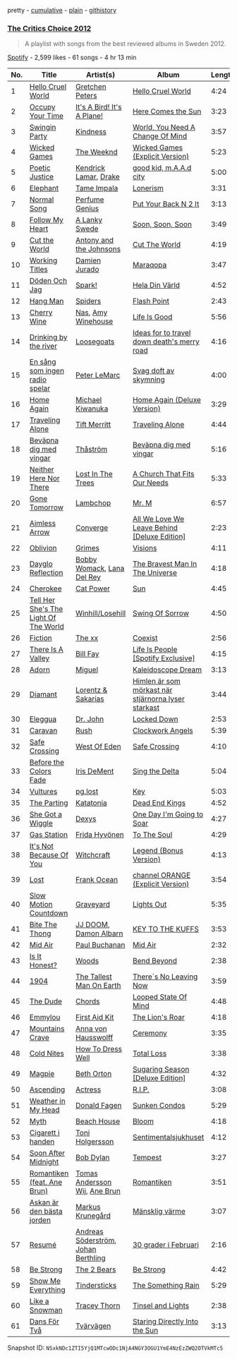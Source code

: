 pretty - [cumulative](/playlists/cumulative/24HEIuw8etbkitpDCxZ1dQ.md) - [plain](/playlists/plain/24HEIuw8etbkitpDCxZ1dQ) - [githistory](https://github.githistory.xyz/mackorone/spotify-playlist-archive/blob/main/playlists/plain/24HEIuw8etbkitpDCxZ1dQ)

### [The Critics Choice 2012](https://open.spotify.com/playlist/24HEIuw8etbkitpDCxZ1dQ)

> A playlist with songs from the best reviewed albums in Sweden 2012.

[Spotify](https://open.spotify.com/user/spotify) - 2,599 likes - 61 songs - 4 hr 13 min

| No. | Title | Artist(s) | Album | Length |
|---|---|---|---|---|
| 1 | [Hello Cruel World](https://open.spotify.com/track/1mkRjAvW1TAnw5f2o64Tm0) | [Gretchen Peters](https://open.spotify.com/artist/1DSLJBOwoz0HhiFMIKhZxe) | [Hello Cruel World](https://open.spotify.com/album/6Gq3cIQAnmGu4kJJg27SeH) | 4:24 |
| 2 | [Occupy Your Time](https://open.spotify.com/track/5R39641vghkRv13mzmNEXI) | [It's A Bird! It's A Plane!](https://open.spotify.com/artist/5L6D3gFiLc3z1tGanzDPAY) | [Here Comes the Sun](https://open.spotify.com/album/4L0nWZMrxEkwczDXeOsDlP) | 3:23 |
| 3 | [Swingin Party](https://open.spotify.com/track/7pRZdXU6gZeWMc8DiTitGQ) | [Kindness](https://open.spotify.com/artist/6SYIsHAQ1sPokVxmzpaDBU) | [World, You Need A Change Of Mind](https://open.spotify.com/album/2WAhVI2VJ8BXQSJhEow1BZ) | 3:57 |
| 4 | [Wicked Games](https://open.spotify.com/track/4e5xd2WoE8liuH4z13E2I9) | [The Weeknd](https://open.spotify.com/artist/1Xyo4u8uXC1ZmMpatF05PJ) | [Wicked Games \(Explicit Version\)](https://open.spotify.com/album/5SVFZWmVRgYLx6BGQU12JN) | 5:23 |
| 5 | [Poetic Justice](https://open.spotify.com/track/2AbEkP9A6XQ7iZv6zuM2EM) | [Kendrick Lamar](https://open.spotify.com/artist/2YZyLoL8N0Wb9xBt1NhZWg), [Drake](https://open.spotify.com/artist/3TVXtAsR1Inumwj472S9r4) | [good kid, m.A.A.d city](https://open.spotify.com/album/1V8ZRzcW8bTYYCGFWyznBG) | 5:00 |
| 6 | [Elephant](https://open.spotify.com/track/5F3n5PQX3Is5xhFh1UM1BQ) | [Tame Impala](https://open.spotify.com/artist/5INjqkS1o8h1imAzPqGZBb) | [Lonerism](https://open.spotify.com/album/3FExLF5Qj6Y4nzsno0OuCx) | 3:31 |
| 7 | [Normal Song](https://open.spotify.com/track/7eqvBMxS4zAunq8DlI4Jij) | [Perfume Genius](https://open.spotify.com/artist/2ueoLVCXQ948OfhVvAy3Nn) | [Put Your Back N 2 It](https://open.spotify.com/album/5hjlzVCJCePW4DmMJVryla) | 3:13 |
| 8 | [Follow My Heart](https://open.spotify.com/track/1M2jjjX8gHmvD3ttOPQeW5) | [A Lanky Swede](https://open.spotify.com/artist/15bt3DdBOpCT1X9W3iVzil) | [Soon, Soon, Soon](https://open.spotify.com/album/1xUeTBIK3vK1D46BHV85Hf) | 3:49 |
| 9 | [Cut the World](https://open.spotify.com/track/0sAxRCxPdzepNVOe2JDGyS) | [Antony and the Johnsons](https://open.spotify.com/artist/4fxp616ALtFWnXfwxnjLzW) | [Cut The World](https://open.spotify.com/album/1GJklKtIyIrACN5CflBh5r) | 4:19 |
| 10 | [Working Titles](https://open.spotify.com/track/2z81JJbN8BIV71ZKtFbtzQ) | [Damien Jurado](https://open.spotify.com/artist/79JJCxCCfJ8HufX6w8q2k4) | [Maraqopa](https://open.spotify.com/album/7mFphqEotE02ptUAV8SPEW) | 3:47 |
| 11 | [Döden Och Jag](https://open.spotify.com/track/3SVCze4N6nf8PadfJkFX7R) | [Spark!](https://open.spotify.com/artist/5InkwkIvy3GThYC2EBLg7s) | [Hela Din Värld](https://open.spotify.com/album/3NZPsWcBhHrf57NTiMWbDW) | 4:52 |
| 12 | [Hang Man](https://open.spotify.com/track/6CFrAnrMgWlUgjtfJBHQVw) | [Spiders](https://open.spotify.com/artist/19kCN9kQcd5T2IyqvPfjVt) | [Flash Point](https://open.spotify.com/album/6oGHeTbWSkkNYlv2FNSgUz) | 2:43 |
| 13 | [Cherry Wine](https://open.spotify.com/track/5t8JolRPTgXJxKtugcI1T1) | [Nas](https://open.spotify.com/artist/20qISvAhX20dpIbOOzGK3q), [Amy Winehouse](https://open.spotify.com/artist/6Q192DXotxtaysaqNPy5yR) | [Life Is Good](https://open.spotify.com/album/6WHX1SpLq3D5fDtsK78w8r) | 5:56 |
| 14 | [Drinking by the river](https://open.spotify.com/track/0E9m1MX0AeKysgPMtaNHWJ) | [Loosegoats](https://open.spotify.com/artist/6tgChgEXkgpoJqmmoFkH44) | [Ideas for to travel down death's merry road](https://open.spotify.com/album/4XoFG9GjNRw0mOfts8MxFA) | 4:16 |
| 15 | [En sång som ingen radio spelar](https://open.spotify.com/track/5QhIsCQUHbkvROXsRycDUk) | [Peter LeMarc](https://open.spotify.com/artist/4VKbol7eCoEJUemlKvE3Ve) | [Svag doft av skymning](https://open.spotify.com/album/5ZeGDKflWbOZvgPsD3S4GO) | 4:00 |
| 16 | [Home Again](https://open.spotify.com/track/5yGVHzJ2Se8pDzR7FIYUlU) | [Michael Kiwanuka](https://open.spotify.com/artist/0bzfPKdbXL5ezYW2z3UGQj) | [Home Again \(Deluxe Version\)](https://open.spotify.com/album/6b7DeWxueaZY0NNReD6TrK) | 3:29 |
| 17 | [Traveling Alone](https://open.spotify.com/track/3e3g5fhOUw0TxHZ46Qn9uF) | [Tift Merritt](https://open.spotify.com/artist/2jL1PBvL0gBZBPk6B38p3z) | [Traveling Alone](https://open.spotify.com/album/7qd2PanrJJPmuCdeJCPkwl) | 4:44 |
| 18 | [Beväpna dig med vingar](https://open.spotify.com/track/6HGm0lE0Oh7pdOVBFKdFLY) | [Thåström](https://open.spotify.com/artist/2PBhJmRqee1QAyQU2kBu1H) | [Beväpna dig med vingar](https://open.spotify.com/album/2xMq0DLaCb66hJ2pt5Y6m8) | 5:16 |
| 19 | [Neither Here Nor There](https://open.spotify.com/track/7bp3SKN8FuSYoJASwiFYDP) | [Lost In The Trees](https://open.spotify.com/artist/3634pboiWrEMkmIrpuqf1I) | [A Church That Fits Our Needs](https://open.spotify.com/album/4iD010W1Apem6tpZkiaWG2) | 5:33 |
| 20 | [Gone Tomorrow](https://open.spotify.com/track/4yDQldcIMECrUNEa2SkwQK) | [Lambchop](https://open.spotify.com/artist/2Lhs0asnFQiLuntn3s8p78) | [Mr\. M](https://open.spotify.com/album/3WRdT0bQHivawqJKWcM35P) | 6:57 |
| 21 | [Aimless Arrow](https://open.spotify.com/track/3iaEvaViClal6jo4GMOP2P) | [Converge](https://open.spotify.com/artist/7kHzfxMLtVHHb523s43rY1) | [All We Love We Leave Behind \[Deluxe Edition\]](https://open.spotify.com/album/2P8qH1KVE5QTmsLnka9jgp) | 2:23 |
| 22 | [Oblivion](https://open.spotify.com/track/2RtNSM8cPCAOZ5bvQbW6y3) | [Grimes](https://open.spotify.com/artist/053q0ukIDRgzwTr4vNSwab) | [Visions](https://open.spotify.com/album/2jXthXcPiAdhatxYPv4yPk) | 4:11 |
| 23 | [Dayglo Reflection](https://open.spotify.com/track/2ZdLePqGqO0tuQMW1vykK0) | [Bobby Womack](https://open.spotify.com/artist/0vqkz1b2qBkoYrGMj2CUWq), [Lana Del Rey](https://open.spotify.com/artist/00FQb4jTyendYWaN8pK0wa) | [The Bravest Man In The Universe](https://open.spotify.com/album/7tJ3tERlaIjX7ZjcsbHGcc) | 4:18 |
| 24 | [Cherokee](https://open.spotify.com/track/5hhkALqXJpAFGKbtOBuIy8) | [Cat Power](https://open.spotify.com/artist/6G7OerKc3eBO9sVkRNopFC) | [Sun](https://open.spotify.com/album/2JQgZJD5VKJkBMHBCkGQO0) | 4:45 |
| 25 | [Tell Her She's The Light Of The World](https://open.spotify.com/track/2fne4eBkZLBYNnunzid8e3) | [Winhill/Losehill](https://open.spotify.com/artist/7fXcDsj4r6w3mVHauFRNqu) | [Swing Of Sorrow](https://open.spotify.com/album/1PzqpOCRImfMRAa8UI1eYP) | 4:50 |
| 26 | [Fiction](https://open.spotify.com/track/2WWkBERKDC4MZN8nhiAdQQ) | [The xx](https://open.spotify.com/artist/3iOvXCl6edW5Um0fXEBRXy) | [Coexist](https://open.spotify.com/album/2cRMVS71c49Pf5SnIlJX3U) | 2:56 |
| 27 | [There Is A Valley](https://open.spotify.com/track/0DW30HYLZ3wivYchaa4xq6) | [Bill Fay](https://open.spotify.com/artist/3Wok7FweiLrlia97LMCJh1) | [Life Is People \[Spotify Exclusive\]](https://open.spotify.com/album/1W9WpSBCm665dwflnP7dSt) | 4:15 |
| 28 | [Adorn](https://open.spotify.com/track/1GYjMhOZ4sLd3xGvelcsi3) | [Miguel](https://open.spotify.com/artist/360IAlyVv4PCEVjgyMZrxK) | [Kaleidoscope Dream](https://open.spotify.com/album/4c37f9SDnzZ4Sj9ZLF35r0) | 3:13 |
| 29 | [Diamant](https://open.spotify.com/track/3HjVKQWXh1czc9aZI0Qqfi) | [Lorentz & Sakarias](https://open.spotify.com/artist/2OvrB1ySg1P7YWsiMl7Giu) | [Himlen är som mörkast när stjärnorna lyser starkast](https://open.spotify.com/album/0YY3fFCBmIjhtduKY1004p) | 3:44 |
| 30 | [Eleggua](https://open.spotify.com/track/5zbKKnn0Ar6EMkP9q7nzd9) | [Dr\. John](https://open.spotify.com/artist/320TrJub4arztwXRm7kqVO) | [Locked Down](https://open.spotify.com/album/2HhSjSa5X3TQSIkS4CpFyu) | 2:53 |
| 31 | [Caravan](https://open.spotify.com/track/43l8BalXmo4y50runkgJEh) | [Rush](https://open.spotify.com/artist/2Hkut4rAAyrQxRdof7FVJq) | [Clockwork Angels](https://open.spotify.com/album/744i0LypfMwHHrKhzsqAx0) | 5:39 |
| 32 | [Safe Crossing](https://open.spotify.com/track/6aXVr1YbcYzabUPjnNsUlS) | [West Of Eden](https://open.spotify.com/artist/2huwKSQn3aPeBoRjSGgNly) | [Safe Crossing](https://open.spotify.com/album/4ScFjAc96LkgELG0zEDkTB) | 4:10 |
| 33 | [Before the Colors Fade](https://open.spotify.com/track/3eBHc8Fs8iQtnfAMt5jsOr) | [Iris DeMent](https://open.spotify.com/artist/3NPZs8XgXtaWslUcnIw6rY) | [Sing the Delta](https://open.spotify.com/album/6cjmg40IRI5GuZJuFWIcg8) | 5:04 |
| 34 | [Vultures](https://open.spotify.com/track/0JzWdgVOaQp0IUSSbMYREv) | [pg.lost](https://open.spotify.com/artist/6YK58h9BCYpFNv10fsMwoS) | [Key](https://open.spotify.com/album/6HjGqXkCtGpYX6DnVWs5Jq) | 5:03 |
| 35 | [The Parting](https://open.spotify.com/track/0KP0W363ctVBf8qce8h0IQ) | [Katatonia](https://open.spotify.com/artist/2CWWgbxApjbyByxBBCvGTm) | [Dead End Kings](https://open.spotify.com/album/0ysVHx3VsjgZEvw2bSJ7Vy) | 4:52 |
| 36 | [She Got a Wiggle](https://open.spotify.com/track/0yDrsMEpwp2em8FTo8BsFZ) | [Dexys](https://open.spotify.com/artist/0FcbkOp95p4L8Yf1HnebF3) | [One Day I'm Going to Soar](https://open.spotify.com/album/4CJxATop3n3wRRIQdlguoV) | 4:27 |
| 37 | [Gas Station](https://open.spotify.com/track/4lwbXyY4UsMe3H7LkkrYPv) | [Frida Hyvönen](https://open.spotify.com/artist/58XdW0XyGukvmGatf7NC2R) | [To The Soul](https://open.spotify.com/album/5EMIxmFzKQckoxb3t7zYGH) | 4:29 |
| 38 | [It's Not Because Of You](https://open.spotify.com/track/4H4p3wWbVjk9xJTKn6cFOM) | [Witchcraft](https://open.spotify.com/artist/3HVmba1wHgrLVsVC5IIzkG) | [Legend \(Bonus Version\)](https://open.spotify.com/album/37PmPATTGfiCR5TjAbBzS1) | 4:13 |
| 39 | [Lost](https://open.spotify.com/track/4L7jMAP8UcIe309yQmkdcO) | [Frank Ocean](https://open.spotify.com/artist/2h93pZq0e7k5yf4dywlkpM) | [channel ORANGE \(Explicit Version\)](https://open.spotify.com/album/623Ef2ZEB3Njklix4PC0Rs) | 3:54 |
| 40 | [Slow Motion Countdown](https://open.spotify.com/track/2ipfuI6Qx3M3OE9yE2EC8P) | [Graveyard](https://open.spotify.com/artist/0hU5urLse5h1Z0b4zQkovL) | [Lights Out](https://open.spotify.com/album/3tQmgAoqM9VdhXXLheBuDI) | 5:35 |
| 41 | [Bite The Thong](https://open.spotify.com/track/2yXr2xCbk3S47Ulu0pxk76) | [JJ DOOM](https://open.spotify.com/artist/5BxMS9rhKHbSagaYFBICun), [Damon Albarn](https://open.spotify.com/artist/0O98jlCaPzvsoei6U5jfEL) | [KEY TO THE KUFFS](https://open.spotify.com/album/2KqYOhVenOQF9D43Wo8EKy) | 3:53 |
| 42 | [Mid Air](https://open.spotify.com/track/5hrTpW0MFTbpZxPrs9Cwia) | [Paul Buchanan](https://open.spotify.com/artist/4c9NYYIAGKWqPDTkoVnGr7) | [Mid Air](https://open.spotify.com/album/5DeXW3rwdng0YhusBGxJwC) | 2:32 |
| 43 | [Is It Honest?](https://open.spotify.com/track/4g8Q3pJ8WzzixZhtGJ0qAH) | [Woods](https://open.spotify.com/artist/2sBPVEeMBXKNsZtYaJixnJ) | [Bend Beyond](https://open.spotify.com/album/5CMHNfabEoFCjYPIosFcSR) | 2:38 |
| 44 | [1904](https://open.spotify.com/track/3mxbdRPqMWp8dwjBXnODkz) | [The Tallest Man On Earth](https://open.spotify.com/artist/2BpAc5eK7Rz5GAwSp9UYXa) | [There´s No Leaving Now](https://open.spotify.com/album/17pCKYQuyvox8TUzbbZaKL) | 3:59 |
| 45 | [The Dude](https://open.spotify.com/track/4dbS6BPCsCpEQeCpRd51lt) | [Chords](https://open.spotify.com/artist/2s7biycbXw8gmviNBeoCx9) | [Looped State Of Mind](https://open.spotify.com/album/3H0enx6w3LDL94tX1vOK0x) | 4:48 |
| 46 | [Emmylou](https://open.spotify.com/track/7gAtGDZN8iOYyJ3tN1iH9h) | [First Aid Kit](https://open.spotify.com/artist/21egYD1eInY6bGFcniCRT1) | [The Lion's Roar](https://open.spotify.com/album/6Z3MfMebUucj95zrHMrbyV) | 4:18 |
| 47 | [Mountains Crave](https://open.spotify.com/track/76kEf0oIweRqhHvagGmRY4) | [Anna von Hausswolff](https://open.spotify.com/artist/1eiXrvua27VlWgZ9kiaIn6) | [Ceremony](https://open.spotify.com/album/4f3qVNqW36rlcTktIMcRlo) | 3:35 |
| 48 | [Cold Nites](https://open.spotify.com/track/4RqEG0Ikwi0fFWIP3IeIAa) | [How To Dress Well](https://open.spotify.com/artist/4jLcgJjDGmW0HmvbSf6lEI) | [Total Loss](https://open.spotify.com/album/15iZzT7pgIPsUGfU7IybCr) | 3:38 |
| 49 | [Magpie](https://open.spotify.com/track/51MFsMimXpHaKMwBsfzvfI) | [Beth Orton](https://open.spotify.com/artist/6cLEWhEKQl6nAvgr60M7zC) | [Sugaring Season \[Deluxe Edition\]](https://open.spotify.com/album/4ZJVJEalpinpgX5cXYxHEx) | 4:32 |
| 50 | [Ascending](https://open.spotify.com/track/6q0UUA6ELtztOmkrjUTiCm) | [Actress](https://open.spotify.com/artist/3bg5rmICvmA8dmYVAdKGYH) | [R.I.P.](https://open.spotify.com/album/1iw1gr9TPYhIwmgoLPcRRG) | 3:08 |
| 51 | [Weather in My Head](https://open.spotify.com/track/2xhg6TOBdsTfb8kZxSj8af) | [Donald Fagen](https://open.spotify.com/artist/0S1SjYebdSaiMpI8xSW2Wb) | [Sunken Condos](https://open.spotify.com/album/0dGQr1so9XR6vrdMpNBcXg) | 5:29 |
| 52 | [Myth](https://open.spotify.com/track/1OX2lkGZmC0uHPNHAxbFln) | [Beach House](https://open.spotify.com/artist/56ZTgzPBDge0OvCGgMO3OY) | [Bloom](https://open.spotify.com/album/0SlsS6n3S5VkXiy9GBLFtp) | 4:18 |
| 53 | [Cigarett i handen](https://open.spotify.com/track/3ZUssA8VBD1arpWfTljACZ) | [Toni Holgersson](https://open.spotify.com/artist/4mrhln9xCAUxK4fomXAtsB) | [Sentimentalsjukhuset](https://open.spotify.com/album/6xKHq1Ram4AMLuZRdMD28P) | 4:12 |
| 54 | [Soon After Midnight](https://open.spotify.com/track/1ozOjKNBPXGDGjjegCiGa7) | [Bob Dylan](https://open.spotify.com/artist/74ASZWbe4lXaubB36ztrGX) | [Tempest](https://open.spotify.com/album/3uIkl8RFCDyYAJKF5X46XK) | 3:27 |
| 55 | [Romantiken \(feat\. Ane Brun\)](https://open.spotify.com/track/3uWrO0I338XeRbFMLxVWln) | [Tomas Andersson Wij](https://open.spotify.com/artist/2j8XNrT8TQH4JMeyEMJYfL), [Ane Brun](https://open.spotify.com/artist/2L3kwZFd16zjHz9a5kEPAm) | [Romantiken](https://open.spotify.com/album/3OFEdCQT0q6Xw8ELYAdvNj) | 3:51 |
| 56 | [Askan är den bästa jorden](https://open.spotify.com/track/0rJ11PgSzRDjDPBQOQ3wLP) | [Markus Krunegård](https://open.spotify.com/artist/3P6ePaE5unCm7vjccfcBAe) | [Mänsklig värme](https://open.spotify.com/album/0snLl5NOtBxWegGE6BHJ4Y) | 3:07 |
| 57 | [Resumé](https://open.spotify.com/track/3XibWXjfOFnZzkW2IxNdJO) | [Andreas Söderström](https://open.spotify.com/artist/5Z6TEAkzMC3QQj32jkdkAo), [Johan Berthling](https://open.spotify.com/artist/38aUI0eoAJAgRHtcYARlCT) | [30 grader i Februari](https://open.spotify.com/album/5kdfNzwMK4ZDdwf63K3lPQ) | 2:16 |
| 58 | [Be Strong](https://open.spotify.com/track/2LgUF32UKG7qXxEl44Yuje) | [The 2 Bears](https://open.spotify.com/artist/0tCMgjr8y7UKNmE3B1Uwbl) | [Be Strong](https://open.spotify.com/album/0DSCXv8rx9jJgdqZnJ2LH9) | 4:42 |
| 59 | [Show Me Everything](https://open.spotify.com/track/1fjh4vFdf5OcWoWSssd51p) | [Tindersticks](https://open.spotify.com/artist/3dmSPhg0tdao8ePj4pySJ5) | [The Something Rain](https://open.spotify.com/album/7LtfzHE5BFQnMbnNFPhfxm) | 5:29 |
| 60 | [Like a Snowman](https://open.spotify.com/track/1na6ALkyHB6uEO58GOlFZB) | [Tracey Thorn](https://open.spotify.com/artist/7xFnmid57ZE6iWEXdEXO3b) | [Tinsel and Lights](https://open.spotify.com/album/0cFIrHKVHZEEWqI8w4tcAs) | 2:38 |
| 61 | [Dans För Två](https://open.spotify.com/track/6w4o6fS6MLelzJU8Gfjg8e) | [Tvärvägen](https://open.spotify.com/artist/5Ms2wJn8fZ2TbJGkaLgNCF) | [Staring Directly Into the Sun](https://open.spotify.com/album/5jmGz6ggQWnhCNjkEfYCcL) | 3:13 |

Snapshot ID: `NSxkNDc1ZTI5YjQ1MTcwODc1NjA4NGY3OGU1YmE4NzEzZWQ2OTVkMTc5`